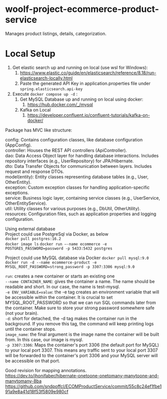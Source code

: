 # woolf-project-ecommerce-product-service
Manages product listings, details, categorization.

# Local Setup
1. Get elastic search up and running on local (use wsl for Windows):
   1. https://www.elastic.co/guide/en/elasticsearch/reference/8.18/run-elasticsearch-locally.html
   2. Paste the generated API Key in application.properties file under `spring.elasticsearch.api-key`
2. Execute `docker compose up -d` :
   1. Get MySQL Database up and running on local using docker:
      1. https://hub.docker.com/_/mysql
   2. Kafka on Local
      1. https://developer.confluent.io/confluent-tutorials/kafka-on-docker/


Package has MVC like structure:   

config: Contains configuration classes, like database configuration (AppConfig).  
controller: Houses the REST API controllers (ApiController).  
dao: Data Access Object layer for handling database interactions. Includes repository interfaces (e.g., UserRepository) for JPA/Hibernate.  
dto: Data Transfer Objects for communication between layers. Includes request and response DTOs.  
model(entity): Entity classes representing database tables (e.g., User, OtherEntity).  
exception: Custom exception classes for handling application-specific exceptions.  
service: Business logic layer, containing service classes (e.g., UserService, OtherEntityService).  
util: Utility classes for various purposes (e.g., DbUtil, OtherUtility).  
resources: Configuration files, such as application properties and logging configuration.  

Using external database  
Project could use PostgreSql via Docker, as below  
`docker pull postgres:16.2`  
`docker image ls`
`docker run –-name ecommerce -e POSTGRES_PASSWORD=password -p 5433:5432 postgres`

Project could use MySQL database via Docker
`docker pull mysql:9.0`
`docker run -d --name ecommerce-product -e MYSQL_ROOT_PASSWORD=strong_password -p 3307:3306 mysql:9.0`

`run`: creates a new container or starts an existing one  
`--name CONTAINER_NAME`: gives the container a name. The name should be readable and short. In our case, the name is test-mysql.  
`-e ENV_VARIABLE=value`: the -e tag creates an environment variable that will be accessible within the container. It is crucial to set MYSQL_ROOT_PASSWORD so that we can run SQL commands later from the container. Make sure to store your strong password somewhere safe (not your brain).  
`-d`: short for detached, the -d tag makes the container run in the background. If you remove this tag, the command will keep printing logs until the container stops.  
`image_name`: the final argument is the image name the container will be built from. In this case, our image is mysql.    
`-p 3307:3306`: Maps the container's port 3306 (the default port for MySQL) to your local port 3307. This means any traffic sent to your local port 3307 will be forwarded to the container's port 3306 and your MySQL server will be accessible on that port.

Good revision for mapping annotations.  
https://dev.to/jhonifaber/hibernate-onetoone-onetomany-manytoone-and-manytomany-8ba  
https://github.com/sndpoffcl/ECOMProductService/commit/55c8c24ef1fbe191a9e8a41d18f53f5809e980cf

